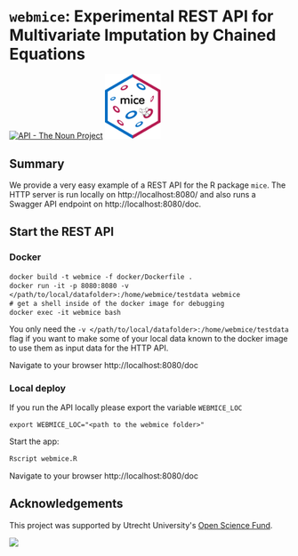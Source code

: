 # `webmice`: Experimental REST API for Multivariate Imputation by Chained Equations

<a title="Five by Five, CC0, via Wikimedia Commons" href="https://commons.wikimedia.org/wiki/File:API_-_The_Noun_Project.svg"><img width="110" alt="API - The Noun Project" src="https://upload.wikimedia.org/wikipedia/commons/thumb/f/f6/API_-_The_Noun_Project.svg/512px-API_-_The_Noun_Project.svg.png"></a> 
<a href="https://amices.org/mice/"><img src="https://github.com/amices/mice/blob/master/man/figures/logo.png?raw=true" width="100" /></a> 

## Summary

We provide a very easy example of a REST API for the R package `mice`. The HTTP server is run locally on http://localhost:8080/ and also runs a Swagger API endpoint on http://localhost:8080/doc.

## Start the REST API
### Docker
```
docker build -t webmice -f docker/Dockerfile .
docker run -it -p 8080:8080 -v </path/to/local/datafolder>:/home/webmice/testdata webmice
# get a shell inside of the docker image for debugging
docker exec -it webmice bash
```
You only need the `-v </path/to/local/datafolder>:/home/webmice/testdata` flag if you want to make some of your local data known to the docker image to use them as input data for the HTTP API.

Navigate to your browser http://localhost:8080/doc

### Local deploy
If you run the API locally please export the variable `WEBMICE_LOC`

```
export WEBMICE_LOC="<path to the webmice folder>"
```

Start the app:

```sh
Rscript webmice.R
```

Navigate to your browser http://localhost:8080/doc

## Acknowledgements

This project was supported by Utrecht University's [Open Science Fund](https://www.uu.nl/en/research/open-science/about-us/open-science-fund).

<a href="https://www.uu.nl/en"><img src="https://www.uu.nl/themes/custom/corp/src/images/uu-logo-en.svg" width="100" /></a> 
